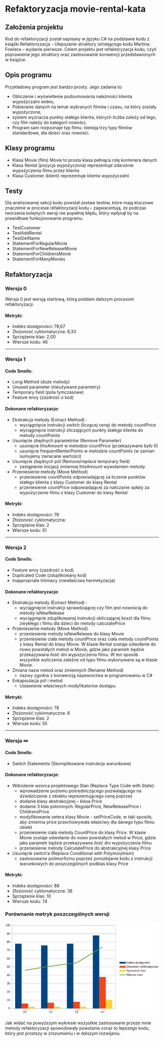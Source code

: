 ﻿# Refaktoryzacja movie-rental-kata

## Założenia projektu
Kod do refaktoryzacji został napisany w języku C# na podstawie kodu z książki Refaktoryzacja - Ulepszanie struktury istniejącego kodu Martina Fowlera – wydanie pierwsze. 
Celem projektu jest refaktoryzacja kodu, czyli poprawienie jego struktury oraz zastosowanie konwencji przedstawionych w książce.

## Opis programu
Przykładowy program jest bardzo prosty. Jego zadania to:
* Obliczenie i wyświetlenie podsumowania należności klienta wypożyczalni wideo,
* Pobieranie danych na temat wybranych filmów i czasu, na który zostały wypożyczone, 
* system wyznacza punkty stałego klienta, których liczba zależy od tego, czy film należy do kategorii nowości,
* Program sam rozpoznaje typ filmu. Istnieją trzy typy filmów: standardowe, dla dzieci oraz nowości. 

## Klasy programu
* Klasa Movie (film) Movie to prosta klasa pełniąca rolę kontenera danych
* Klasa Rental (pozycja wypożyczona) reprezentuje zdarzenie wypożyczenia filmu przez klienta
* Klasa Customer (klient) reprezentuje klienta wypożyczalni

## Testy
Dla analizowanej sekcji kodu powstał zestaw testów, które mają kluczowe znaczenie w procesie refaktoryzacji kodu – zagwarantują, że podczas tworzenia kolejnych wersji nie popełnię błędu, który wpłynął by na prawidłowe funkcjonowanie programu.
* TestCustomer
* TestAddRental
* TestGetName
* StatementForRegularMovie
* StatementForNewReleaseMovie
* StatementForChildrensMovie
* StatementForManyMovies

## Refaktoryzacja

### Wersja 0
Wersja 0 jest wersją startową, którą poddam dalszym procesom refaktoryzacji.
#### Metryki:
* Indeks dostępności: 78,67
* Złożoność cyklomatyczna: 6,33
* Sprzężenie klas: 2,00
* Wiersze kodu: 46

--- 
### Wersja 1
#### Code Smells:
* Long Method (duże metody)
* Unused parameter (nieużywane parametry)
* Temporary field (pola tymczasowe)
* Feature envy (zazdrość o kod) 

#### Dokonane refaktoryzacje:
* Ekstrakcja metody (Extract Method) :
  * wyciągnięcie instrukcji switch (liczącej cenę) do metody countPrice
  * wyciągnięcie instrukcji zliczających punkty stałego klienta do metody countPoints
* Usunięcie zbędnych parametrów (Remove Parameter)
  * usunięcie thisAmount w metodzie countPrice (przekazywane było 0)
  * usunięcie frequentRenterPoints w metodzie countPoints (w zamian sumujemy zwracane wartości)
* Usunięcie zbędnych pól  (Remove/replace temporary field)
  * zastąpienie inicjacji zmiennej thisAmount wywołaniem metody
* Przeniesienie metody (Move Method)
  * przeniesienie countPoints odpowiadającej za liczenie punktów stałego klienta z klasy Customer do klasy Rental	
  * przeniesienie countPrice odpowiadającej za naliczanie opłaty za wypożyczenie filmu z klasy Customer do klasy Rental	

#### Metryki:
  * Indeks dostępności: 76
  * Złożoność cyklomatyczna: 
  * Sprzężenie klas: 2
  * Wiersze kodu: 51



--- 
### Wersja 2
#### Code Smells:
* Feature envy (zazdrość o kod)
* Duplicated Code (zduplikowany kod)
* Inappropriate Intimacy (niewłaściwa hermetyzacja)
 
#### Dokonane refaktoryzacje:
* Ekstrakcja metody (Extract Method) :
    * wyciągnięcie instrukcji sprawdzającej czy film jest nowością do metody isNewRelease
    * wyciągnięcie zduplikowanej instrukcji obliczającej koszt dla filmu zwykłego i filmu dla dzieci do metody calculatePrice
* Przeniesienie metody (Move Method)
    * przeniesienie metody isNewRelease do klasy Movie
    * przeniesienie ciała metody countPrice oraz ciała metody countPoints z klasy Rental do klasy Movie.
    W klasie Rental zostaje odwołanie do nowo powstałych metod w Movie, gdzie jako parametr będzie przekazywana ilość dni wypożyczenia filmu.
    W ten sposób wszystkie wyliczenia zależne od typu filmu wykonywane są w klasie Movie.
* Zmiana nazw metod oraz zmiennych (Rename Method)
    * nazwy zgodne z konwencją nazewnictwa w programowaniu w C# 
* Enkapsulacja pól i metod
  * Ustawienie właściwych modyfikatorów dostępu

#### Metryki:
* Indeks dostępności: 78
* Złożoność cyklomatyczna: 8
* Sprzężenie klas: 2
* Wiersze kodu: 55


--- 
### Wersja ∞
#### Code Smells:
* Switch Statements (Skomplikowane instrukcje warunkowe)
#### Dokonane refaktoryzacje:
* Wdrożenie wzorca projektowego Stan (Replace Type Code with State):
  * wprowadzenie poziomu pośredniczącego pozwalającego na dziedziczenie z obiektu reprezentującego cenę poprzez
  * dodanie klasy abstrakcyjnej – klasa Price
  * dodanie 3 klas potomnych: RegularPrice, NewReleasePrice i ChildrensPrice
  * modyfikowanie setera klasy Movie - setPriceCode, w taki sposób, aby zmienna price przechowywała właściwy dla danego typu filmu obiekt 
  * przeniesienie ciała metody CountPrice do klasy Price. W klasie Movie zostaje odwołanie do nowo powstałych metod w Price, gdzie jako parametr będzie przekazywana ilość dni wypożyczenia filmu
  * przeniesienie metody CalculatePrice do abstrakcyjnej klasy Price
* Usunięcie switch’a (Replace Conditional with Polymorphism) 
  * zastosowanie polimorfizmu poprzez porozbijanie kodu z instrukcji warunkowych do poszczególnych podklas klasy Price
#### Metryki:
- Indeks dostępności: 88
- Złożoność cyklomatyczna: 38
- Sprzężenie klas: 10
- Wiersze kodu: 74

### Porównanie metryk poszczególnych wersji
![Wykres metryk kodu](Images/plot.png)

Jak widać na powyższym wykresie wszystkie zastosowane przeze mnie metody refaktoryzacji spowodowały powstanie coraz to lepszego kodu, który jest prostszy w zrozumieniu i w dalszym rozwijaniu. 
